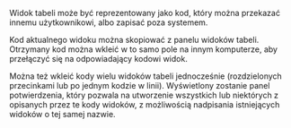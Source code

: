 Widok tabeli może być reprezentowany jako kod, który można przekazać innemu użytkownikowi, albo zapisać
poza systemem.

Kod aktualnego widoku można skopiować z panelu widoków tabeli. Otrzymany kod można wkleić w to samo
pole na innym komputerze, aby przełączyć się na odpowiadający kodowi widok.

Można też wkleić kody wielu widoków tabeli jednocześnie (rozdzielonych przecinkami lub po jednym kodzie
w linii). Wyświetlony zostanie panel potwierdzenia, który pozwala na utworzenie wszystkich lub
niektórych z opisanych przez te kody widoków, z możliwością nadpisania istniejących widoków o tej samej nazwie.
